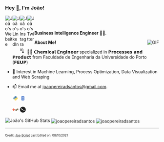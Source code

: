 <h3 title="hehehe"> Hey 👋, I'm João!</h3>

<a href="https://www.joaopereiradsantos.com/">
  <img align="left" alt="João's Website" width="24px" src="https://cdn.jsdelivr.net/npm/simple-icons@v3/icons/academia.svg" />
</a>
<a href="https://www.linkedin.com/in/joaopereiradsantos">
  <img align="left" alt="João's LinkedIn" width="24px" src="https://cdn.jsdelivr.net/npm/simple-icons@v3/icons/linkedin.svg" />
</a>
<a href="https://www.instagram.com/joao96santos/">
  <img align="left" alt="João's Instagram" width="24px" src="https://cdn.jsdelivr.net/npm/simple-icons@v3/icons/instagram.svg" />
</a>
<a href="https://twitter.com/joao96santos">
  <img align="left" alt="João's Twitter" width="24px" src="https://cdn.jsdelivr.net/npm/simple-icons@3.13.0/icons/twitter.svg" />
</a>




<br />
<br />

**Business Intelligence Engineer** 🧑‍💻.
 

  <img align="right" alt="GIF" src="https://i.pinimg.com/originals/e4/26/70/e426702edf874b181aced1e2fa5c6cde.gif" />

**About Me!**

- 👨‍🔬 𝗖𝗵𝗲𝗺𝗶𝗰𝗮𝗹 𝗘𝗻𝗴𝗶𝗻𝗲𝗲𝗿 specialized in 𝗣𝗿𝗼𝗰𝗲𝘀𝘀𝗲𝘀 𝗮𝗻𝗱 𝗣𝗿𝗼𝗱𝘂𝗰𝘁 from Faculdade de Engenharia da Universidade do Porto (𝗙𝗘𝗨𝗣) 
- 🧠 Interest in Machine Learning, Process Optimization, Data Visualization and Web Scraping
- 📫 Email me at [joaopereiradsantos@gmail.com](mailto:joaopereiradsantos@gmail.com).


  <code><img height="20" src="https://raw.githubusercontent.com/github/explore/80688e429a7d4ef2fca1e82350fe8e3517d3494d/topics/python/python.png"></code>
  <code><img height="20" src="https://raw.githubusercontent.com/github/explore/80688e429a7d4ef2fca1e82350fe8e3517d3494d/topics/sql/sql.png"></code>

  <code><img height="20" src="https://raw.githubusercontent.com/github/explore/80688e429a7d4ef2fca1e82350fe8e3517d3494d/topics/git/git.png"></code>
  <code><img height="20" src="https://raw.githubusercontent.com/github/explore/80688e429a7d4ef2fca1e82350fe8e3517d3494d/topics/terminal/terminal.png"></code>

<img src="https://github-readme-stats.vercel.app/api?username=joaopereiradsantos&show_icons=true&hide_border=true&count_private=true&theme=graywhite&icon_color=fad000" alt="João's GitHub Stats">
<img align="center" src="https://github-readme-streak-stats.herokuapp.com/?user=joaopereiradsantos&count_private=true&theme=graywhite" alt="joaopereiradsantos" />
<img align="center" width=500 src="https://github-readme-stats.vercel.app/api/top-langs/?username=joaopereiradsantos&count_private=true&theme=graywhite" alt="joaopereiradsantos" />

----
<sub><sup>Credit: [Jas-Script](https://github.com/Jas-Script)
Last Edited on: 08/10/2021</sup></sub>
